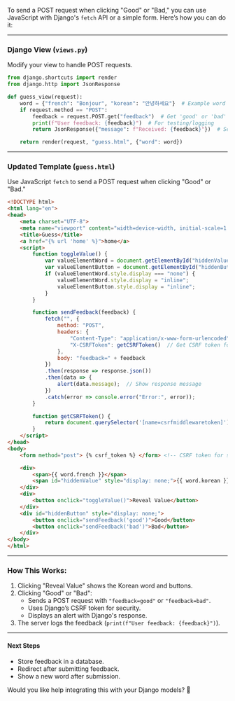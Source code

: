 To send a POST request when clicking "Good" or "Bad," you can use JavaScript with Django's `fetch` API or a simple form. Here’s how you can do it:

---

### **Django View (`views.py`)**
Modify your view to handle POST requests.

```python
from django.shortcuts import render
from django.http import JsonResponse

def guess_view(request):
    word = {"french": "Bonjour", "korean": "안녕하세요"}  # Example word
    if request.method == "POST":
        feedback = request.POST.get("feedback")  # Get 'good' or 'bad' from the POST request
        print(f"User feedback: {feedback}")  # For testing/logging
        return JsonResponse({"message": f"Received: {feedback}"})  # Send a response

    return render(request, "guess.html", {"word": word})
```

---

### **Updated Template (`guess.html`)**
Use JavaScript `fetch` to send a POST request when clicking "Good" or "Bad."

```html
<!DOCTYPE html>
<html lang="en">
<head>
    <meta charset="UTF-8">
    <meta name="viewport" content="width=device-width, initial-scale=1.0">
    <title>Guess</title>
    <a href="{% url 'home' %}">home</a>
    <script>
        function toggleValue() {
            var valueElementWord = document.getElementById("hiddenValue");
            var valueElementButton = document.getElementById("hiddenButton");
            if (valueElementWord.style.display === "none") {
                valueElementWord.style.display = "inline";
                valueElementButton.style.display = "inline";
            }
        }

        function sendFeedback(feedback) {
            fetch("", {
                method: "POST",
                headers: {
                    "Content-Type": "application/x-www-form-urlencoded",
                    "X-CSRFToken": getCSRFToken()  // Get CSRF token for security
                },
                body: "feedback=" + feedback
            })
            .then(response => response.json())
            .then(data => {
                alert(data.message);  // Show response message
            })
            .catch(error => console.error("Error:", error));
        }

        function getCSRFToken() {
            return document.querySelector('[name=csrfmiddlewaretoken]').value;
        }
    </script>
</head>
<body>
    <form method="post"> {% csrf_token %} </form> <!-- CSRF token for security -->

    <div>
        <span>{{ word.french }}</span>
        <span id="hiddenValue" style="display: none;">{{ word.korean }}</span>
    </div>
    <div>
        <button onclick="toggleValue()">Reveal Value</button>
    </div>
    <div id="hiddenButton" style="display: none;">
        <button onclick="sendFeedback('good')">Good</button>
        <button onclick="sendFeedback('bad')">Bad</button>
    </div>
</body>
</html>
```

---

### **How This Works:**
1. Clicking "Reveal Value" shows the Korean word and buttons.
2. Clicking "Good" or "Bad":
   - Sends a POST request with `"feedback=good"` or `"feedback=bad"`.
   - Uses Django’s CSRF token for security.
   - Displays an alert with Django's response.
3. The server logs the feedback (`print(f"User feedback: {feedback}")`).

---

#### **Next Steps**
- Store feedback in a database.
- Redirect after submitting feedback.
- Show a new word after submission.

Would you like help integrating this with your Django models? 🚀